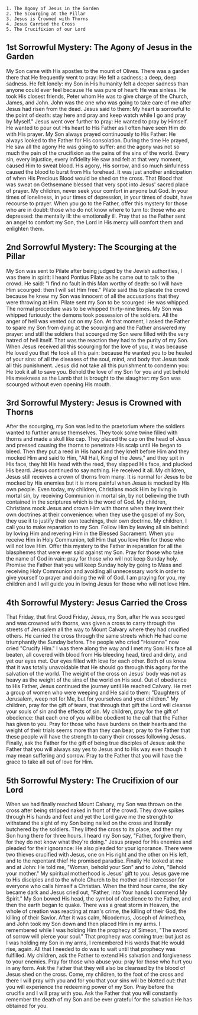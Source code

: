 	1. The Agony of Jesus in the Garden
	2. The Scourging at the Pillar
	3. Jesus is Crowned with Thorns
	4. Jesus Carried the Cross
	5. The Crucifixion of our Lord

## 1st Sorrowful Mystery: The Agony of Jesus in the Garden
My Son came with His apostles to the mount of Olives. There was a garden there that He frequently went to pray: He felt a sadness; a deep, deep sadness. He felt lonely: my Son in His humanity felt a deeper sadness than anyone could ever feel because He was pure of heart: He was sinless. He took His closest friends, Peter whom He was to give charge of the Church, James, and John. John was the one who was going to take care of me after Jesus had risen from the dead. Jesus said to them: My heart is sorrowful to the point of death: stay here and pray and keep watch while I go and pray by Myself." Jesus went over further to pray: He wanted to pray by Himself. He wanted to pour out His heart to His Father as I often have seen Him do with His prayer. My Son always prayed continuously to His Father: He always looked to the Father for His consolation. During the time He prayed, He saw all the agony He was going to suffer: and the agony was not so much the pain of the crucifixion as the pains of the sins of the world. Every sin, every injustice, every infidelity He saw and felt at that very moment, caused Him to sweat blood. His agony, His sorrow, and so much sinfulness caused the blood to burst from His forehead. It was just another anticipation of when His Precious Blood would be shed on the cross. That Blood that was sweat on Gethsemane blessed that very spot into Jesus' sacred place of prayer.
My children, never seek your comfort in anyone but God. In your times of loneliness, in your times of depression, in your times of doubt, have recourse to prayer. When you go to the Father, offer this mystery for those who are in doubt: those who do not know where to turn to: those who are depressed: the mentally ill: the emotionally ill. Pray that as the Father sent an angel to comfort my Son, the Lord in His mercy will comfort them and enlighten them.


## 2nd Sorrowful Mystery: The Scourging at the Pillar
My Son was sent to Pilate after being judged by the Jewish authorities, I was there in spirit: I heard Pontius Pilate as he came out to talk to the crowd. He said: "I find no fault in this Man worthy of death: so I will have Him scourged: then I will set Him free." Pilate said this to placate the crowd because he knew my Son was innocent of all the accusations that they were throwing at Him. Pilate sent my Son to be scourged: He was whipped. The normal procedure was to be whipped thirty-nine times. My Son was whipped furiously: the demons took possession of the soldiers. All the anger of hell was vented out on my Son. At that moment, I asked the Father to spare my Son from dying at the scourging and the Father answered my prayer: and still the soldiers that scourged my Son were filled with the very hatred of hell itself. That was the reaction they had to the purity of my Son. When Jesus received all this scourging for the love of you, it was because He loved you that He took all this pain: because He wanted you to be healed of your sins: of all the diseases of the soul, mind, and body that Jesus took all this punishment. Jesus did not take all this punishment to condemn you: He took it all to save you. Behold the love of my Son for you and yet behold His meekness as the Lamb that is brought to the slaughter: my Son was scourged without even opening His mouth.


## 3rd Sorrowful Mystery: Jesus is Crowned with Thorns
After the scourging, my Son was led to the praetorium where the soldiers wanted to further amuse themselves. They took some twine filled with thorns and made a skull like cap. They placed the cap on the head of Jesus and pressed causing the thorns to penetrate His scalp until He began to bleed. Then they put a reed in His hand and they knelt before Him and they mocked Him and said to Him, "All Hail, King of the Jews," and they spit in His face, they hit His head with the reed, they slapped His face, and plucked His beard. Jesus continued to say nothing. He received it all.
My children, Jesus still receives a crown of thorns from many. It is normal for Jesus to be mocked by His enemies but it is more painful when Jesus is mocked by His own people. Even today, my children, Christians mock Him by living in mortal sin, by receiving Communion in mortal sin, by not believing the truth contained in the scriptures which is the word of God. My children, Christians mock Jesus and crown Him with thorns when they invent their own doctrines at their convenience: when they use the gospel of my Son, they use it to justify their own teachings, their own doctrine. My children, I call you to make reparation to my Son. Follow Him by leaving all sin behind: by loving Him and revering Him in the Blessed Sacrament. When you receive Him in Holy Communion, tell Him that you love Him for those who will not love Him. Offer this mystery to the Father in reparation for all the blasphemes that were ever said against my Son. Pray for those who take the name of God in vain: pray for those who will not keep Sunday holy. Promise the Father that you will keep Sunday holy by going to Mass and receiving Holy Communion and avoiding all unnecessary work in order to give yourself to prayer and doing the will of God. I am praying for you, my children and I will guide you in loving Jesus for those who will not love Him.


## 4th Sorrowful Mystery: Jesus Carried the Cross
That Friday, that first Good Friday, Jesus, my Son, after He was scourged and was crowned with thorns, was given a cross to carry through the streets of Jerusalem all the way to Mount Calvary where they had crucified others. He carried the cross through the same streets which He had come triumphantly the Sunday before. The people who cried "Hosanna" now cried "Crucify Him." I was there along the way and I met my Son: His face all beaten, all covered with blood from His bleeding head, tired and dirty, and yet our eyes met. Our eyes filled with love for each other. Both of us knew that it was totally unavoidable that He should go through this agony for the salvation of the world. The weight of the cross on Jesus' body was not as heavy as the weight of the sins of the world on His soul. Out of obedience to His Father, Jesus continued the journey until He reached Calvary. He met a group of women who were weeping and He said to them: "Daughters of Jerusalem, weep not for Me, but for yourselves and your children."
My children, pray for the gift of tears, that through that gift the Lord will cleanse your souls of sin and the effects of sin. My children, pray for the gift of obedience: that each one of you will be obedient to the call that the Father has given to you. Pray for those who have burdens on their hearts and the weight of their trials seems more than they can bear, pray to the Father that these people will have the strength to carry their crosses following Jesus. Finally, ask the Father for the gift of being true disciples of Jesus: ask the Father that you will always say yes to Jesus and to His way even though it may mean suffering and sorrow. Pray to the Father that you will have the grace to take all out of love for Him.

## 5th Sorrowful Mystery: The Crucifixion of our Lord
When we had finally reached Mount Calvary, my Son was thrown on the cross after being stripped naked in front of the crowd. They drove spikes through His hands and feet and yet the Lord gave me the strength to withstand the sight of my Son being nailed on the cross and literally butchered by the soldiers. They lifted the cross to its place, and then my Son hung there for three hours. I heard my Son say, "Father, forgive them, for they do not know what they're doing." Jesus prayed for His enemies and pleaded for their ignorance: He also pleaded for your ignorance. There were two thieves crucified with Jesus, one on His right and the other on His left, and to the repentant thief He promised paradise. Finally He looked at me and at John: He told me, "Woman, behold your Son" and to John, "Behold your mother." My spiritual motherhood is Jesus' gift to you: Jesus gave me to His disciples and to the whole Church to be mother and intercessor for everyone who calls himself a Christian. When the third hour came, the sky became dark and Jesus cried out, "Father, into Your hands I commend My Spirit." 
My Son bowed His head, the symbol of obedience to the Father, and then the earth began to quake. There was a great storm in Heaven, the whole of creation was reacting at man's crime, the killing of their God, the killing of their Savior. After it was calm, Nicodemus, Joseph of Arimethea, and John took my Son down and then placed Him in my arms. I remembered while I was holding Him the prophecy of Simeon, "The sword of sorrow will pierce your soul." That prophecy was coming true: but just as I was holding my Son in my arms, I remembered His words that He would rise, again. All that I needed to do was to wait until that prophecy was fulfilled. My children, ask the Father to extend His salvation and forgiveness to your enemies. Pray for those who abuse you: pray for those who hurt you in any form. Ask the Father that they will also be cleansed by the blood of Jesus shed on the cross. Come, my children, to the foot of the cross and there I will pray with you and for you that your sins will be blotted out: that you will experience the redeeming power of my Son. Pray before the crucifix and I will pray with you. Ask the Father that you will constantly remember the death of my Son and be ever grateful for the salvation He has obtained for you.
